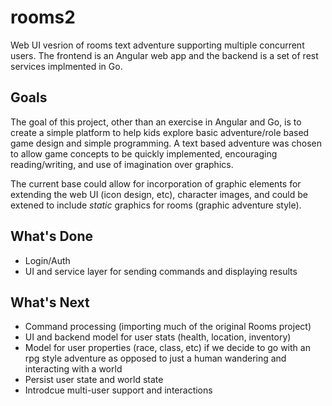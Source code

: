 # rooms2
Web UI vesrion of rooms text adventure supporting multiple concurrent users.  The frontend is an Angular web app and the backend is a set of rest services implmented in Go.

## Goals

The goal of this project, other than an exercise in Angular and Go, is to create a simple platform to help kids explore basic adventure/role based game design and simple programming. A text based adventure was chosen to allow game concepts to be quickly implemented, encouraging reading/writing, and use of imagination over graphics.

The current base could allow for incorporation of graphic elements for extending the web UI (icon design, etc), character images, and could be extened to include _static_ graphics for rooms (graphic adventure style).

## What's Done

- Login/Auth
- UI and service layer for sending commands and displaying results

## What's Next

- Command processing (importing much of the original Rooms project)
- UI and backend model for user stats (health, location, inventory)
- Model for user properties (race, class, etc) if we decide to go with an rpg style adventure as opposed to just a human wandering and interacting with a world
- Persist user state and world state
- Introdcue multi-user support and interactions

